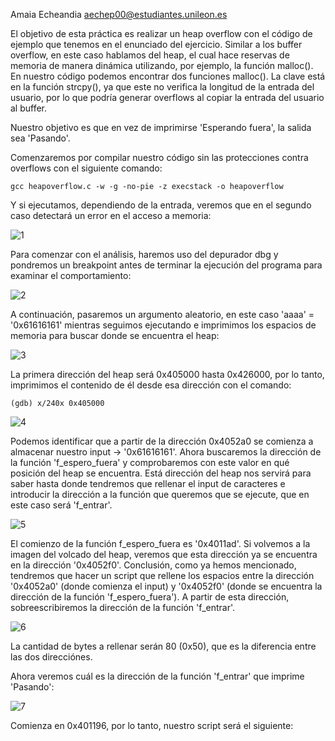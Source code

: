 Amaia Echeandia
aechep00@estudiantes.unileon.es

El objetivo de esta práctica es realizar un heap overflow con el código de ejemplo que tenemos en el enunciado del ejercicio.
Similar a los buffer overflow, en este caso hablamos del heap, el cual hace reservas de memoria de manera dinámica utilizando, por ejemplo, la función malloc(). 
En nuestro código podemos encontrar dos funciones malloc(). 
La clave está en la función strcpy(), ya que este no verifica la longitud de la entrada del usuario, por lo que podría generar overflows al copiar la entrada del usuario al buffer.

Nuestro objetivo es que en vez de imprimirse 'Esperando fuera', la salida sea 'Pasando'.

Comenzaremos por compilar nuestro código sin las protecciones contra overflows con el siguiente comando:
```
gcc heapoverflow.c -w -g -no-pie -z execstack -o heapoverflow
```

Y si ejecutamos, dependiendo de la entrada, veremos que en el segundo caso detectará un error en el acceso a memoria:

![1](imgs/step1_heap.png)

Para comenzar con el análisis, haremos uso del depurador dbg y pondremos un breakpoint antes de terminar la ejecución del programa para examinar el comportamiento:

![2](imgs/step1_heap.png)

A continuación, pasaremos un argumento aleatorio, en este caso 'aaaa' = '0x61616161' mientras seguimos ejecutando e imprimimos los espacios de memoria para buscar donde se encuentra el heap:

![3](imgs/step1_heap.png)

La primera dirección del heap será 0x405000 hasta 0x426000, por lo tanto, imprimimos el contenido de él desde esa dirección con el comando:
```
(gdb) x/240x 0x405000
```

![4](imgs/step1_heap.png)

Podemos identificar que a partir de la dirección 0x4052a0 se comienza a almacenar nuestro input -> '0x61616161'. Ahora buscaremos la dirección de la función 'f_espero_fuera' y comprobaremos con este valor en qué posición del heap se encuentra. Está dirección del heap nos servirá para saber hasta donde tendremos que rellenar el input de caracteres e introducir la dirección a la función que queremos que se ejecute, que en este caso será 'f_entrar'.

![5](imgs/step1_heap.png)

El comienzo de la función f_espero_fuera es '0x4011ad'. Si volvemos a la imagen del volcado del heap, veremos que esta dirección ya se encuentra en la dirección '0x4052f0'.
Conclusión, como ya hemos mencionado, tendremos que hacer un script que rellene los espacios entre la dirección '0x4052a0' (donde comienza el input) y '0x4052f0' (donde se encuentra la dirección de la función 'f_espero_fuera'). A partir de esta dirección, sobreescribiremos la dirección de la función 'f_entrar'.

![6](imgs/step1_heap.png)

La cantidad de bytes a rellenar serán 80 (0x50), que es la diferencia entre las dos direcciónes. 

Ahora veremos cuál es la dirección de la función 'f_entrar' que imprime 'Pasando':

![7](imgs/step1_heap.png)

Comienza en 0x401196, por lo tanto, nuestro script será el siguiente:
```

```


